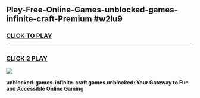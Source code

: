 
## Play-Free-Online-Games-unblocked-games-infinite-craft-Premium #w2lu9
<h3>
<a href="https://premium.freeplayer.one?title=unblocked-games-infinite-craft&ref=8M">CLICK TO PLAY</a></h3>
<hr>

<h3>
<a href="https://premium.freeplayer.one?title=unblocked-games-infinite-craft&ref=8M">CLICK 2 PLAY</a>
  
</h3>

<a href="https://premium.freeplayer.one?title=unblocked-games-infinite-craft&ref=8M"><img src="https://clearcache.store/games.png"></a>


**unblocked-games-infinite-craft games unblocked: Your Gateway to Fun and Accessible Online Gaming**
